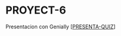 # PROYECT-6
Presentacion con Genially
[[PRESENTA-QUIZ](https://view.genially.com/68efbc724aa048bb1e1be41a/interactive-content-prece)]
